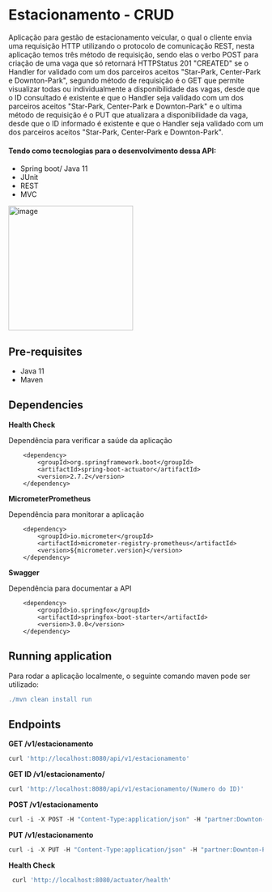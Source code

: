 <h1> Estacionamento - CRUD </h1>

Aplicação para gestão de estacionamento veicular, o qual o cliente envia uma requisição
HTTP utilizando o protocolo de comunicação REST, nesta aplicação temos três método de requisição, sendo elas o verbo POST 
para criação de uma vaga que só retornará HTTPStatus 201 "CREATED" se o Handler for validado com um dos parceiros aceitos "Star-Park, Center-Park
e Downton-Park", segundo método de requisição é o GET que permite visualizar todas ou individualmente a disponibilidade das vagas, desde que o ID
consultado é existente e que o Handler seja validado com um dos parceiros aceitos "Star-Park, Center-Park e Downton-Park" e o ultima método de requisição
é o PUT que atualizara a disponibilidade da vaga, desde que o ID informado é existente e que o Handler seja validado com um dos parceiros aceitos 
"Star-Park, Center-Park e Downton-Park".

<h4>Tendo como tecnologias para o desenvolvimento dessa API:</h4>

- Spring boot/ Java 11
- JUnit
- REST
- MVC


<img width="246" alt="image" src="https://user-images.githubusercontent.com/48165776/215806935-8dfc6847-f6b9-4c95-9618-5d0fe104d364.png">


## Pre-requisites

- Java 11
- Maven 


## Dependencies


**Health Check**

Dependência para verificar a saúde da aplicação

		<dependency>
			<groupId>org.springframework.boot</groupId>
			<artifactId>spring-boot-actuator</artifactId>
			<version>2.7.2</version>
		</dependency>
		
**MicrometerPrometheus**

Dependência para monitorar a aplicação

		<dependency>
			<groupId>io.micrometer</groupId>
			<artifactId>micrometer-registry-prometheus</artifactId>
			<version>${micrometer.version}</version>
		</dependency>

    
**Swagger** 

Dependência para documentar a API

		<dependency>
			<groupId>io.springfox</groupId>
			<artifactId>springfox-boot-starter</artifactId>
			<version>3.0.0</version>
		</dependency>
		
    
## Running application

Para rodar a aplicação localmente, o seguinte comando maven pode ser utilizado:

```gradle
./mvn clean install run
```

## Endpoints


**GET /v1/estacionamento**

```gradle
curl 'http://localhost:8080/api/v1/estacionamento'
```

**GET ID /v1/estacionamento/**

```gradle
curl 'http://localhost:8080/api/v1/estacionamento/(Numero do ID)'
```

**POST /v1/estacionamento**

```gradle
curl -i -X POST -H "Content-Type:application/json" -H "partner:Downton-Park" -d "{\"disponivel\":\"true\"}" http://localhost:8080/api/v1/estacionamento
```

**PUT /v1/estacionamento**

```gradle
curl -i -X PUT -H "Content-Type:application/json" -H "partner:Downton-Park" -d "{\"disponivel\":\"false\"}" http://localhost:8080/api/v1/estacionamento/(numero do id)
```

**Health Check**

```gradle
 curl 'http://localhost:8080/actuator/health'  
```


